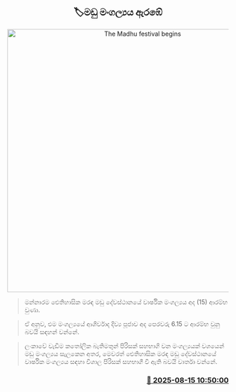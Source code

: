 <p align='center'><b><h2 align='center' title='The Madhu festival begins'>🏷මඩු මංගල්‍යය ඇරඹේ</h2></b></p>
<p align='center'><img src='https://helakuru.sgp1.cdn.digitaloceanspaces.com/esana/images/lib/madu-ds.jpg' width='600' alt='The Madhu festival begins'></p>

> මන්නාරම ඓතිහාසික මරඳ මඩු දේවස්ථානයේ වාර්ෂික මංගල්‍යය අද (15) ආරම්භ වුණා.

> ඒ අනුව, එම මංගල්‍යයේ ආශිර්වාද දිව්‍ය පූජාව අද පෙරවරු 6.15 ට ආරම්භ වුනු බවයි සඳහන් වන්නේ.

> ලංකාවේ වැඩිම කතෝලික බැතිමතුන් පිරිසක් සහභාගි වන මංගල්‍යයක් වශයෙන් මඩු මංගල්‍යය සැලකෙන අතර, මෙවරත් ඓතිහාසික මරඳ මඩු දේවස්ථානයේ වාර්ෂික මංගල්‍යය සඳහා විශාල පිරිසක් සහභාගී වී ඇති බවයි වාර්තා වන්නේ.



<h3 align='right'><a href='https://www.helakuru.lk/esana/p/112723/'>📅 2025-08-15 10:50:00</a></h3>
